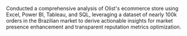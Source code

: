 Conducted a comprehensive analysis of Olist's ecommerce store using Excel, Power BI, Tableau, and SQL, leveraging a dataset of nearly 100k orders in the Brazilian market to derive actionable insights for market 
presence enhancement and transparent reputation metrics optimization.
